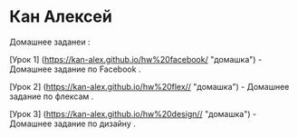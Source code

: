 

# Кан Алексей
Домашнее заданеи :


[Урок 1] (https://kan-alex.github.io/hw%20facebook/ "домашка") - Домашнее задание по Facebook .


[Урок 2] (https://kan-alex.github.io/hw%20flex// "домашка") - Домашнее задание по флексам .


[Урок 3] (https://kan-alex.github.io/hw%20design// "домашка") - Домашнее задание по дизайну .

